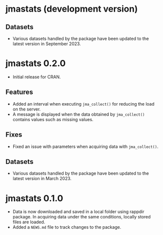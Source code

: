 # jmastats (development version)

## Datasets

* Various datasets handled by the package have been updated to the latest version in September 2023.

# jmastats 0.2.0

* Initial release for CRAN.

## Features

* Added an interval when executing `jma_collect()` for reducing the load on the server.
* A message is displayed when the data obtained by `jma_collect()` contains values such as missing values.

## Fixes

* Fixed an issue with parameters when acquiring data with `jma_collect()`.

## Datasets

* Various datasets handled by the package have been updated to the latest version in March 2023.

# jmastats 0.1.0

* Data is now downloaded and saved in a local folder using rappdir package. 
In acquiring data under the same conditions, locally stored files are loaded.
* Added a `NEWS.md` file to track changes to the package.
